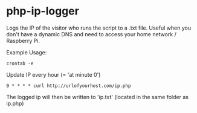 # php-ip-logger

Logs the IP of the visitor who runs the script to a .txt file.
Useful when you don't have a dynamic DNS and need to access your home network / Raspberry Pi.

Example Usage: 

``crontab -e``

Update IP every hour (= 'at minute 0')

``0 * * * * curl http://urlofyourhost.com/ip.php ``

The logged ip will then be written to 'ip.txt' (located in the same folder as ip.php)
